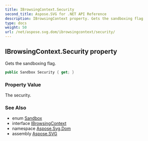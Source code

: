 ```yaml
---
title: IBrowsingContext.Security
second_title: Aspose.SVG for .NET API Reference
description: IBrowsingContext property. Gets the sandboxing flag
type: docs
weight: 50
url: /net/aspose.svg.dom/ibrowsingcontext/security/
---
```

## IBrowsingContext.Security property

Gets the sandboxing flag.

```csharp
public Sandbox Security { get; }
```

### Property Value

The security.

### See Also

* enum [Sandbox](../../../aspose.svg/sandbox/)
* interface [IBrowsingContext](../)
* namespace [Aspose.Svg.Dom](../../ibrowsingcontext/)
* assembly [Aspose.SVG](../../../)
